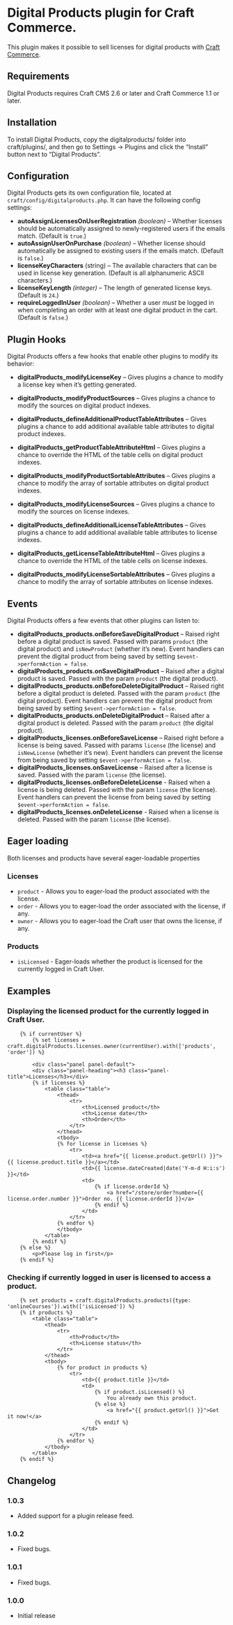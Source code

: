 # Digital Products plugin for Craft Commerce.

This plugin makes it possible to sell licenses for digital products with [Craft Commerce](http://craftcommerce.com).

## Requirements

Digital Products requires Craft CMS 2.6 or later and Craft Commerce 1.1 or later.

## Installation

To install Digital Products, copy the digitalproducts/ folder into craft/plugins/, and then go to Settings → Plugins and click the “Install” button next to “Digital Products”.

## Configuration

Digital Products gets its own configuration file, located at `craft/config/digitalproducts.php`. It can have the following config settings:

- **autoAssignLicensesOnUserRegistration** _(boolean)_ – Whether licenses should be automatically assigned to newly-registered users if the emails match. (Default is `true`.)
- **autoAssignUserOnPurchase** _(boolean)_ – Whether license should automatically be assigned to existing users if the emails match. (Default is `false`.)
- **licenseKeyCharacters** (string) – The available characters that can be used in license key generation. (Default is all alphanumeric ASCII characters.)
- **licenseKeyLength** _(integer)_ – The length of generated license keys. (Default is `24`.)
- **requireLoggedInUser** _(boolean)_ – Whether a user *must* be logged in when completing an order with at least one digital product in the cart. (Default is `false`.)

## Plugin Hooks

Digital Products offers a few hooks that enable other plugins to modify its behavior:

- **digitalProducts_modifyLicenseKey** – Gives plugins a chance to modify a license key when it’s getting generated.

- **digitalProducts_modifyProductSources** – Gives plugins a chance to modify
the sources on digital product indexes.
- **digitalProducts_defineAdditionalProductTableAttributes** – Gives plugins a chance to add additional available table attributes to digital product indexes.
- **digitalProducts_getProductTableAttributeHtml** – Gives plugins a chance to override the HTML of the table cells on digital product indexes.
- **digitalProducts_modifyProductSortableAttributes** – Gives plugins a chance to modify the array of sortable attributes on digital product indexes.

- **digitalProducts_modifyLicenseSources** – Gives plugins a chance to modify
the sources on license indexes.
- **digitalProducts_defineAdditionalLicenseTableAttributes** – Gives plugins a chance to add additional available table attributes to license indexes.
- **digitalProducts_getLicenseTableAttributeHtml** – Gives plugins a chance to override the HTML of the table cells on license indexes.
- **digitalProducts_modifyLicenseSortableAttributes** – Gives plugins a chance to modify the array of sortable attributes on license indexes.

## Events

Digital Products offers a few events that other plugins can listen to:

- **digitalProducts_products.onBeforeSaveDigitalProduct** – Raised right before a digital product is saved. Passed with params `product` (the digital product) and `isNewProduct` (whether it’s new). Event handlers can prevent the digital product from being saved by setting `$event->performAction = false`.
- **digitalProducts_products.onSaveDigitalProduct** – Raised after a digital product is saved. Passed with the param `product` (the digital product).
- **digitalProducts_products.onBeforeDeleteDigitalProduct** – Raised right before a digital product is deleted. Passed with the param `product` (the digital product). Event handlers can prevent the digital product from being saved by setting `$event->performAction = false`.
- **digitalProducts_products.onDeleteDigitalProduct** – Raised after a digital product is deleted. Passed with the param `product` (the digital product).
- **digitalProducts_licenses.onBeforeSaveLicense** – Raised right before a license is being saved. Passed with params `license` (the license) and `isNewLicense` (whether it’s new). Event handlers can prevent the license from being saved by setting `$event->performAction = false`.
- **digitalProducts_licenses.onSaveLicense** – Raised after a license is saved. Passed with the param `license` (the license).
- **digitalProducts_licenses.onBeforeDeleteLicense** - Raised when a license is being deleted. Passed with the param `license` (the license). Event handlers can prevent the license from being saved by setting `$event->performAction = false`.
- **digitalProducts_licenses.onDeleteLicense** - Raised when a license is deleted. Passed with the param `license` (the license).

## Eager loading

Both licenses and products have several eager-loadable properties

### Licenses

* `product` - Allows you to eager-load the product associated with the license.
* `order` - Allows you to eager-load the order associated with the license, if any.
* `owner` - Allows you to eager-load the Craft user that owns the license, if any.

### Products
* `isLicensed` - Eager-loads whether the product is licensed for the currently logged in Craft User.

## Examples

### Displaying the licensed product for the currently logged in Craft User.

```
    {% if currentUser %}
        {% set licenses = craft.digitalProducts.licenses.owner(currentUser).with(['products', 'order']) %}

        <div class="panel panel-default">
        <div class="panel-heading"><h3 class="panel-title">Licenses</h3></div>
        {% if licenses %}
            <table class="table">
                <thead>
                    <tr>
                        <th>Licensed product</th>
                        <th>License date</th>
                        <th>Order</th>
                    </tr>
                </thead>
                <tbody>
                {% for license in licenses %}
                    <tr>
                        <td><a href="{{ license.product.getUrl() }}">{{ license.product.title }}</a></td>
                        <td>{{ license.dateCreated|date('Y-m-d H:i:s') }}</td>
                        <td>
                            {% if license.orderId %}
                                <a href="/store/order?number={{ license.order.number }}">Order no. {{ license.orderId }}</a>
                            {% endif %}
                        </td>
                    </tr>
                {% endfor %}
                </tbody>
            </table>
        {% endif %}
    {% else %}
        <p>Please log in first</p>
    {% endif %}
```

### Checking if currently logged in user is licensed to access a product.

```
    {% set products = craft.digitalProducts.products({type: 'onlineCourses'}).with(['isLicensed']) %}
    {% if products %}
        <table class="table">
            <thead>
                <tr>
                    <th>Product</th>
                    <th>License status</th>
                </tr>
            </thead>
            <tbody>
                {% for product in products %}
                    <tr>
                        <td>{{ product.title }}</td>
                        <td>
                            {% if product.isLicensed() %}
                                You already own this product.
                            {% else %}
                                <a href="{{ product.getUrl() }}">Get it now!</a>
                            {% endif %}
                        </td>
                    </tr>
                {% endfor %}
            </tbody>
        </table>
    {% endif %}
```

## Changelog

### 1.0.3

* Added support for a plugin release feed.

### 1.0.2

* Fixed bugs.

### 1.0.1

* Fixed bugs.

### 1.0.0

* Initial release
